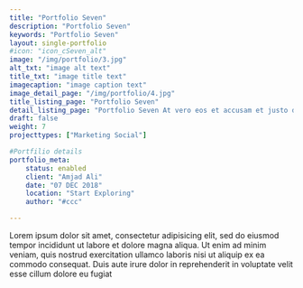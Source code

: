 ```yaml
---
title: "Portfolio Seven"
description: "Portfolio Seven"
keywords: "Portfolio Seven"
layout: single-portfolio
#icon: "icon_cSeven_alt"
image: "/img/portfolio/3.jpg"
alt_txt: "image alt text"
title_txt: "image title text"
imagecaption: "image caption text"
image_detail_page: "/img/portfolio/4.jpg"
title_listing_page: "Portfolio Seven"
detail_listing_page: "Portfolio Seven At vero eos et accusam et justo duo dolores et ea rebum. Stet gubergren no sea takimata sanctus est"
draft: false
weight: 7
projecttypes: ["Marketing Social"]

#Portfilio details
portfolio_meta:
    status: enabled
    client: "Amjad Ali"
    date: "07 DEC 2018"
    location: "Start Exploring"
    author: "#ccc"

---
```


Lorem ipsum dolor sit amet, consectetur adipisicing elit, sed do eiusmod tempor incididunt ut labore et dolore magna aliqua. Ut enim ad minim veniam, quis nostrud exercitation ullamco laboris nisi ut aliquip ex ea commodo consequat. Duis aute irure dolor in reprehenderit in voluptate velit esse cillum dolore eu fugiat